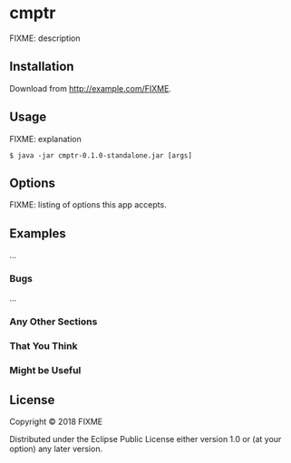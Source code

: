 # cmptr

FIXME: description

## Installation

Download from http://example.com/FIXME.

## Usage

FIXME: explanation

    $ java -jar cmptr-0.1.0-standalone.jar [args]

## Options

FIXME: listing of options this app accepts.

## Examples

...

### Bugs

...

### Any Other Sections
### That You Think
### Might be Useful

## License

Copyright © 2018 FIXME

Distributed under the Eclipse Public License either version 1.0 or (at
your option) any later version.
